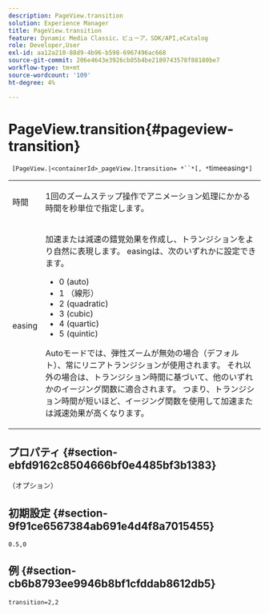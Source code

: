 ```yaml
---
description: PageView.transition
solution: Experience Manager
title: PageView.transition
feature: Dynamic Media Classic，ビューア，SDK/API,eCatalog
role: Developer,User
exl-id: aa12a210-88d9-4b96-b598-6967496ac668
source-git-commit: 206e4643e3926cb85b4be2189743578f88180be7
workflow-type: tm+mt
source-wordcount: '109'
ht-degree: 4%

---
```


# PageView.transition{#pageview-transition}

` [PageView.|<containerId>_pageView.]transition= *``*[, *`timeeasing`*]`

<table id="table_E314540D347D47699C04EB80D20C0721"> 
 <tbody> 
  <tr> 
   <td colname="col1"> <p> <span class="codeph"><span class="varname"> 時間</span></span> </p> </td> 
   <td colname="col2"> <p> 1回のズームステップ操作でアニメーション処理にかかる時間を秒単位で指定します。 </p> </td> 
  </tr> 
  <tr> 
   <td colname="col1"> <p><span class="codeph"><span class="varname"> easing</span></span> </p> </td> 
   <td colname="col2"> <p> 加速または減速の錯覚効果を作成し、トランジションをより自然に表現します。 easingは、次のいずれかに設定できます。 </p> <p> 
     <ul id="ul_DA0D1CF2F2484410BFCCACA86661702E"> 
      <li id="li_93A2D53A53314D9594CEDC9EB20381D4">0 (auto) </li> 
      <li id="li_AD6A1F03DE544959BC4AA0DD97494F8C"> 1 （線形） </li> 
      <li id="li_816A3CE796E3415B9650DDA204412A6A"> 2 (quadratic) </li> 
      <li id="li_EF00BF6CA2AA48FEB54015FFBA9F8DD4"> 3 (cubic) </li> 
      <li id="li_F3CB7F0821AF489C84A0CA155F5031A2"> 4 (quartic) </li> 
      <li id="li_F5B844DAF4CC453CA58BF09A660D139F"> 5 (quintic) </li> 
     </ul> </p> <p>Autoモードでは、弾性ズームが無効の場合（デフォルト）、常にリニアトランジションが使用されます。 それ以外の場合は、トランジション時間に基づいて、他のいずれかのイージング関数に適合されます。 つまり、トランジション時間が短いほど、イージング関数を使用して加速または減速効果が高くなります。 </p> </td> 
  </tr> 
 </tbody> 
</table>

## プロパティ {#section-ebfd9162c8504666bf0e4485bf3b1383}

（オプション）

## 初期設定 {#section-9f91ce6567384ab691e4d4f8a7015455}

`0.5,0`

## 例 {#section-cb6b8793ee9946b8bf1cfddab8612db5}

`transition=2,2`

